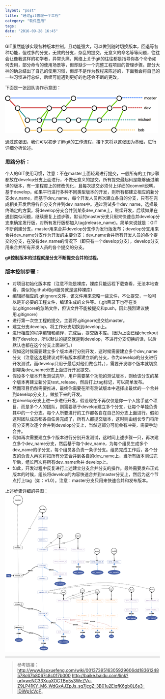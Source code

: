 ```yaml
---
layout: "post"
title: "通过git管理一个工程"
category: "软件应用"
tags:  
date: "2016-09-28 16:45"
---
```



GIT虽然能够实现各种版本控制，且功能强大，可以做到随时切换版本，回退等各种功能，但过多的分支，无效的分支，杂乱的提交，无意义的命名等等问题，往往会让像我这样的初学者，异常头痛，网络上关于git的往往都是指导你各个命令如何去用，部分命令的使用场景等，但却缺少一个完整工程项目的管理步骤。部分大神的确总结出了自己的使用习惯，但却不是作为教程来陈述的，下面我会将自己的一些习惯进行总结，后续可能遇到更好的也还会不断的更改。

下面是一张团队协作示意图：

![](https://raw.githubusercontent.com/noparkinghere/noparkinghere.github.io/master/img/2016-09-28-%E9%80%9A%E8%BF%87git%E7%AE%A1%E7%90%86%E4%B8%80%E4%B8%AA%E5%B7%A5%E7%A8%8B/0.png)

通过这张图，我们可以初步了解git的工作流程，接下来将以这张图为基础，进行详细分析论述。

### 思路分析：

个人的GIT使用习惯，注意：不在master上面轻易进行提交，一般所有的工作步骤都放在develop分支上面进行，不做无意义的提交，所有提交最起码是能够通过编译的版本，有一定程度上的修改优化，且每次提交必须付上详细的commit说明。基于develop，如果平行进行多种不同类型版本的开发，则所有都建立相应的新分支dev_name，而基于dev_name，每个开发人员再次建立各自的分支，只有在完成相关开发后将各自分支合并到dev_name中。通过测试多个dev_name，选择最终确定的方案，将develop分支合并到某条dev_name上，继续开发，后续如果在遇到类似问题，继续重复上述步骤。默认的master分支只用来快速合并develop分支来确定发行版，对所有发行版都加入tag(release_name)。简单来说就是：GIT不断创建分支，master用来合并develop分支作为发行版发布；develop分支用来合并dev_name分支作为开发的主要分支；dev_name合并所有开发人员的各个提交的分支，在没有dev_name的情况下（即只有一个develop分支），develop分支用来合并所有开发人员的各个提交的分支。

**git控制版本的过程就是分支不断提交合并的过程。**

<!-- more -->


### 版本控制步骤：

- 对项目初始化版本库（注意不能是裸库，裸库只能远程下载查看，无法本地查看，类似的github和git服务就是这种裸库）
- 编辑好相应的.gitignore文件，该文件用来忽略一些文件，不让提交，一般可以是非必要的工程文件，编译生成的文件等。（.git目录下也存在类似.gitignore的忽略文件，但该文件不能被提交和push，因此强烈建议使用.gitignore）
- 进行第一次空工程的提交，主要将.gitignore提交给master。
- 建立分支develop，将工作分支切换到develop上。
- 进行相应的程序编辑和编译，完成后，提交版本库。（因为上面已经checkout到了develop，所以默认的提交就是到develop，不进行分支切换的话，以后默认也都在这个分支上面进行。）
- 假如这时候需要建立多个版本进行分别开发，这时候需要建立多个dev_name分支（注意这边是建议对所有版本都建立新的分支，作为develop的分支进行开发测试，而develop只用于最后对他们做合并。），需要开发哪个版本就切换到哪条dev_name分支上面进行开发提交。
- 假设多个版本开发测试完毕，用户需要某个功能的测试版本，则给该分支的某个版本再建立新分支test_release，然后打上tag标记，可以简单发布。
- 然而项目仍然需要推进，最终你需要在所有测试版本中选择出最优的一个合并到develop分支上，做接下来的开发。
- 在develop分支上进一步进行开发，假设现在不再仅仅是你一个人接手这个项目，而是多个人的团队，则需要基于develop建立多个分支，让每个单独负责其中的一个分支。每个人所要进行的工作都各自在自己的分支上面进行。假如这时团队成员都各自任务完成了，所有人都提交版本，这时则由组长专门将所有分支再次逐个合并到develop分支上，当然这部分可能会有冲突，需要手动合并。
- 假如再次需要建立多个版本进行分别开发测试，这时同上述步骤一只，再次建立多个dev_name分支，然后基于每个dev_name，为每个组员生成多个dev_name的子分支，每个组员各负责一条子分支。组员完成工作后，各个分支的负责人再次将把所有分支合并到各自的dev_name上，当所有版本测试完毕后，组长再次将所有dev_name合并
develop上。
- 如此，开发过程中反复进行上述建立分支合并分支的操作。最终需要发布正式版本的时候，组长将develop的内容快速合并到master分支上，然后为这个节点打上tag（如：v1.0）。注意：master分支只用来快速合并和发布版本。

上述步骤详细的导图：
![](https://raw.githubusercontent.com/noparkinghere/noparkinghere.github.io/master/img/2016-09-28-%E9%80%9A%E8%BF%87git%E7%AE%A1%E7%90%86%E4%B8%80%E4%B8%AA%E5%B7%A5%E7%A8%8B/master.png)

***

> 参考链接：
> http://www.liaoxuefeng.com/wiki/0013739516305929606dd18361248578c67b8067c8c017b000
> http://baike.baidu.com/link?url=weNC33XuaXOCTBp5s3WeZVu-Z9LP41KY_M6_WdGxAJZpJs_sq7jcgZ-3B01u2EiqfK6gb0L6s3-IDiWp1cVgF_

